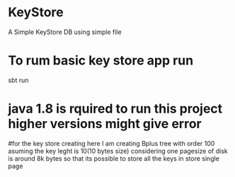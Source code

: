 # KeyStore
A Simple KeyStore DB using simple file



# To rum basic key store app run

sbt run 



# java 1.8 is rquired to run this project higher versions might give error




#for the key store creating here I am creating Bplus tree with order 100 asuming the key leght is 10(10 bytes size) considering one pagesize of disk is around 8k bytes so that its possible to store all the keys in store single page 


